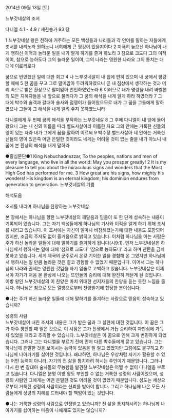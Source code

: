 2014년 09월 13일 (토)

느부갓네살의 조서



다니엘 4:1 - 4:9 / 새찬송가 93 장


1 느부갓네살 왕은 천하에 거주하는 모든 백성들과 나라들과 각 언어를 말하는 자들에게 조서를 내리노라 원하노니 너희에게 큰 평강이 있을지어다 2 지극히 높으신 하나님이 내게 행하신 이적과 놀라운 일을 내가 알게 하기를 즐겨 하노라 3 참으로 크도다 그의 이적이여, 참으로 능하도다 그의 놀라운 일이여, 그의 나라는 영원한 나라요 그의 통치는 대대에 이르리로다

꿈으로 번민했던 일에 대한 회고
4 나 느부갓네살이 내 집에 편히 있으며 내 궁에서 평강할 때에 5 한 꿈을 꾸고 그로 말미암아 두려워하였으니 곧 내 침상에서 생각하는 것과 머리 속으로 받은 환상으로 말미암아 번민하였었노라 6 이러므로 내가 명령을 내려 바벨론의 모든 지혜자들을 내 앞으로 불러다가 그 꿈의 해석을 내게 알게 하라 하였더라 7 그 때에 박수와 술객과 갈대아 술사와 점쟁이가 들어왔으므로 내가 그 꿈을 그들에게 말하였으나 그들이 그 해석을 내게 알려 주지 못하였느니라

다니엘에게 두 번째 꿈의 해석을 부탁하는 느부갓네살
8 그 후에 다니엘이 내 앞에 들어왔으니 그는 내 신의 이름을 따라 벨드사살이라 이름한 자요 그의 안에는 거룩한 신들의 영이 있는 자라 내가 그에게 꿈을 말하여 이르되 9 박수장 벨드사살아 네 안에는 거룩한 신들의 영이 있은즉 어떤 은밀한 것이라도 네게는 어려울 것이 없는 줄을 내가 아노니 내 꿈에 본 환상의 해석을 내게 말하라

●중심문단●1 King Nebuchadnezzar, To the peoples, nations and men of every language, who live in all the world: May you prosper greatly! 2 It is my pleasure to tell you about the miraculous signs and wonders that the Most High God has performed for me. 3 How great are his signs, how mighty his wonders! His kingdom is an eternal kingdom; his dominion endures from generation to generation. 
느부갓네살의 기쁨

해석도움





조서를 내리며 하나님을 찬양하는 느부갓네살

본 장에서는 하나님을 향한 느부갓네살의 깨달음과 믿음이 또 한 단계 성숙하는 내용이 기록되어 있습니다. 그는 자기 백성들에게 하나님의 기사와 이적을 알게 하기 위해 조서를 내리고 있습니다. 이 조서에는 자신이 얼마나 비참해졌는가에 대한 내용도 포함되어 있지만, 조금의 주저도 없이 즐거움으로 밝히고 있습니다. 이처럼 하나님을 아는 사람은 주가 하신 놀라운 일들에 대해 말하기를 즐겨하게 됩니다(시9:1). 먼저 느부갓네살은 하나님께서 행하시는 일에 대해 ‘참으로 크도다’ ‘참으로 능하도다’ 라고 하며 찬탄을 금치 못하고 있습니다. 세계 제국의 군주로서 온갖 기이한 일을 경험해 온 그였지만 하나님께서 행하시는 일 만큼 놀라운 것은 결코 경험할 수 없었기 때문입니다. 이어서 그는 하나님의 나라와 권세는 영원한 것임을 자기 입술로 고백하고 있습니다. 느부갓네살은 이제서야 자기가 처음 본 환상에 나오는 뜨인돌의 승리에 대해 완전히 깨닫게 된 것입니다. 이방 왕인 느부갓네살의 이 찬양은 마치 위대한 선지자들의 찬양을 듣는 듯한 느낌을 줍니다. 하나님은 참으로 모든 열방으로부터 찬양받기에 합당한 분이십니다.   

●나는 주가 하신 놀라운 일들에 대해 말하기를 즐겨하는 사람으로 믿음이 성숙하고 있습니까?

성령의 사람  
느부갓네살이 내린 조서의 내용은 그가 받은 꿈과 그 실현에 대한 것입니다. 이 꿈은 그가 아주 평안할 때 얻은 것으로, 이 시점은 그가 전쟁에서 거듭 승리하여 자만심에 가득 차 있었을 때라고 추측할 수 있습니다. 느부갓네살은 이 꿈으로 인해 크게 번민하게 되었습니다. 그러나 그는 다니엘을 부르기 전에 먼저 다른 박수들에게 묻고 있습니다. 그는 하나님께 은밀한 것을 보이시는 능력이 있음을 잘 알고 있었지만 그럼에도 불구하고 하나님께 나아가기를 싫어한 것입니다. 왜냐하면, 하나님은 우상처럼 자기가 활용할 수 있는 어떤 능력이 아니라, 자기의 전 삶을 통치하려 하시는 주인이기 때문입니다. 그러나 다시 한 번 갈대아 술사들의 무능함을 발견한 느부갓네살은 어쩔 수 없이 다니엘을 부르고 있습니다. 다니엘은 분명 이방 왕도 부인할 수 없는 거룩한 성령의 사람이었으며, 성령의 사람인 그에게는 어떤 은밀한 것도 어려울 것이 없었기 때문입니다. 성도는 세상으로부터 거룩한 성령의 사람이라는 신뢰를 받아야 합니다. 그리고 하나님께 나온 모든 사람들에게 성령의 지혜를 드러내야 할 책임이 있는 것입니다.

●나는 거룩한 성령의 사람으로 인정받고 있습니까? 전 삶을 통치하시려는 하나님께 나아가기를 싫어하는 마음이 나에게도 있지는 않습니까?